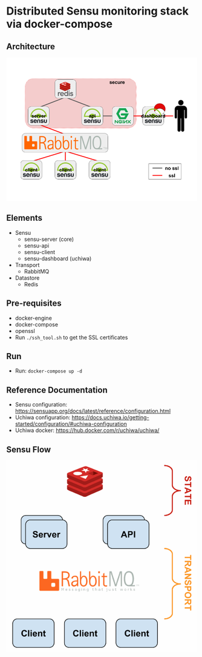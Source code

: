 # Distributed Sensu monitoring stack via docker-compose

## Architecture

![images/sensu_architecture.png](images/sensu_architecture.png)

## Elements

* Sensu
  * sensu-server (core)
  * sensu-api
  * sensu-client
  * sensu-dashboard (uchiwa)
* Transport
  * RabbitMQ
* Datastore
  * Redis

## Pre-requisites

* docker-engine
* docker-compose
* openssl
* Run `./ssh_tool.sh` to get the SSL certificates

## Run

* Run: `docker-compose up -d`


## Reference Documentation

* Sensu configuration: https://sensuapp.org/docs/latest/reference/configuration.html
* Uchiwa configuration: https://docs.uchiwa.io/getting-started/configuration/#uchiwa-configuration
* Uchiwa docker: https://hub.docker.com/r/uchiwa/uchiwa/

## Sensu Flow

![images/sensu-diagram.gif](images/sensu-diagram.gif)

